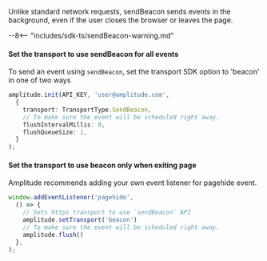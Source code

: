 Unlike standard network requests, sendBeacon sends events in the background, even if the user closes the browser or leaves the page.

--8<-- "includes/sdk-ts/sendBeacon-warning.md"

#### Set the transport to use sendBeacon for all events

To send an event using `sendBeacon`, set the transport SDK option to 'beacon' in one of two ways

```ts
amplitude.init(API_KEY, 'user@amplitude.com', 
  {
    transport: TransportType.SendBeacon,
    // To make sure the event will be scheduled right away.
    flushIntervalMillis: 0,
    flushQueueSize: 1,
  }
);
```

#### Set the transport to use beacon only when exiting page

Amplitude recommends adding your own event listener for pagehide event.

```ts
window.addEventListener('pagehide',
  () => {
    // Sets https transport to use `sendBeacon` API
    amplitude.setTransport('beacon')
    // To make sure the event will be scheduled right away.
    amplitude.flush()
  },
);
```
